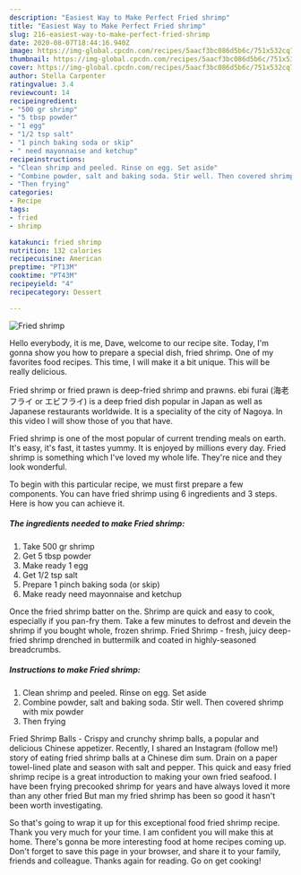 ```yaml
---
description: "Easiest Way to Make Perfect Fried shrimp"
title: "Easiest Way to Make Perfect Fried shrimp"
slug: 216-easiest-way-to-make-perfect-fried-shrimp
date: 2020-08-07T18:44:16.940Z
image: https://img-global.cpcdn.com/recipes/5aacf3bc086d5b6c/751x532cq70/fried-shrimp-recipe-main-photo.jpg
thumbnail: https://img-global.cpcdn.com/recipes/5aacf3bc086d5b6c/751x532cq70/fried-shrimp-recipe-main-photo.jpg
cover: https://img-global.cpcdn.com/recipes/5aacf3bc086d5b6c/751x532cq70/fried-shrimp-recipe-main-photo.jpg
author: Stella Carpenter
ratingvalue: 3.4
reviewcount: 14
recipeingredient:
- "500 gr shrimp"
- "5 tbsp powder"
- "1 egg"
- "1/2 tsp salt"
- "1 pinch baking soda or skip"
- " need mayonnaise and ketchup"
recipeinstructions:
- "Clean shrimp and peeled. Rinse on egg. Set aside"
- "Combine powder, salt and baking soda. Stir well. Then covered shrimp with mix powder"
- "Then frying"
categories:
- Recipe
tags:
- fried
- shrimp

katakunci: fried shrimp 
nutrition: 132 calories
recipecuisine: American
preptime: "PT13M"
cooktime: "PT43M"
recipeyield: "4"
recipecategory: Dessert

---
```



![Fried shrimp](https://img-global.cpcdn.com/recipes/5aacf3bc086d5b6c/751x532cq70/fried-shrimp-recipe-main-photo.jpg)

Hello everybody, it is me, Dave, welcome to our recipe site. Today, I'm gonna show you how to prepare a special dish, fried shrimp. One of my favorites food recipes. This time, I will make it a bit unique. This will be really delicious.

Fried shrimp or fried prawn is deep-fried shrimp and prawns. ebi furai (海老フライ or エビフライ) is a deep fried dish popular in Japan as well as Japanese restaurants worldwide. It is a speciality of the city of Nagoya. In this video I will show those of you that have.

Fried shrimp is one of the most popular of current trending meals on earth. It's easy, it's fast, it tastes yummy. It is enjoyed by millions every day. Fried shrimp is something which I've loved my whole life. They're nice and they look wonderful.


To begin with this particular recipe, we must first prepare a few components. You can have fried shrimp using 6 ingredients and 3 steps. Here is how you can achieve it.

<!--inarticleads1-->

##### The ingredients needed to make Fried shrimp:

1. Take 500 gr shrimp
1. Get 5 tbsp powder
1. Make ready 1 egg
1. Get 1/2 tsp salt
1. Prepare 1 pinch baking soda (or skip)
1. Make ready  need mayonnaise and ketchup


Once the fried shrimp batter on the. Shrimp are quick and easy to cook, especially if you pan-fry them. Take a few minutes to defrost and devein the shrimp if you bought whole, frozen shrimp. Fried Shrimp - fresh, juicy deep-fried shrimp drenched in buttermilk and coated in highly-seasoned breadcrumbs. 

<!--inarticleads2-->

##### Instructions to make Fried shrimp:

1. Clean shrimp and peeled. Rinse on egg. Set aside
1. Combine powder, salt and baking soda. Stir well. Then covered shrimp with mix powder
1. Then frying


Fried Shrimp Balls - Crispy and crunchy shrimp balls, a popular and delicious Chinese appetizer. Recently, I shared an Instagram (follow me!) story of eating fried shrimp balls at a Chinese dim sum. Drain on a paper towel-lined plate and season with salt and pepper. This quick and easy fried shrimp recipe is a great introduction to making your own fried seafood. I have been frying precooked shrimp for years and have always loved it more than any other fried But man my fried shrimp has been so good it hasn&#39;t been worth investigating. 

So that's going to wrap it up for this exceptional food fried shrimp recipe. Thank you very much for your time. I am confident you will make this at home. There's gonna be more interesting food at home recipes coming up. Don't forget to save this page in your browser, and share it to your family, friends and colleague. Thanks again for reading. Go on get cooking!
